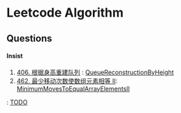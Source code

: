 # Leetcode Algorithm

## Questions

#### Insist

1. [406. 根据身高重建队列](https://leetcode.cn/problems/queue-reconstruction-by-height/) : [QueueReconstructionByHeight](./src/main/java/com/inbetter/homework/leetcode/QueueReconstructionByHeight.java)
2. [462. 最少移动次数使数组元素相等 II](https://leetcode.cn/problems/minimum-moves-to-equal-array-elements-ii/): [MinimumMovesToEqualArrayElementsII](./src/main/java/com/inbetter/homework/leetcode/MinimumMovesToEqualArrayElementsII.java)

: [TODO](./src/main/java/com/inbetter/homework/leetcode/TODO.java)